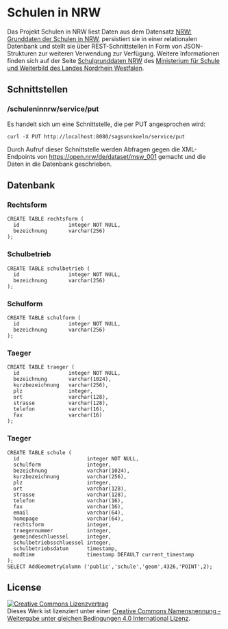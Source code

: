 # Schulen in NRW

Das Projekt Schulen in NRW liest Daten aus dem Datensatz [NRW: Grunddaten der Schulen in NRW](https://open.nrw/de/dataset/msw_001), persistiert sie in einer relationalen Datenbank und stellt sie über REST-Schnittstellen in Form von JSON-Strukturen zur weiteren Verwendung zur Verfügung. Weitere Informationen finden sich auf der Seite [Schulgrunddaten NRW](https://www.schulministerium.nrw.de/docs/bp/Ministerium/Open_MSW/Open_Data/index.html) des [Ministerium für Schule und Weiterbild des Landes Nordrhein Westfalen](https://www.schulministerium.nrw.de).

## Schnittstellen

### /schuleninnrw/service/put

Es handelt sich um eine Schnittstelle, die per PUT angesprochen wird:

    curl -X PUT http://localhost:8080/sagsunskoeln/service/put 

Durch Aufruf dieser Schnittstelle werden Abfragen gegen die XML-Endpoints von https://open.nrw/de/dataset/msw_001 gemacht und die Daten in die Datenbank geschrieben.

## Datenbank

### Rechtsform
```
CREATE TABLE rechtsform (
  id                integer NOT NULL,
  bezeichnung       varchar(256)
);
```
### Schulbetrieb
```
CREATE TABLE schulbetrieb (
  id                integer NOT NULL,
  bezeichnung       varchar(256)
);
```
### Schulform
```
CREATE TABLE schulform (
  id                integer NOT NULL,
  bezeichnung       varchar(256)
);
```
### Taeger
```
CREATE TABLE traeger (
  id                integer NOT NULL,
  bezeichnung       varchar(1024),
  kurzbezeichnung   varchar(256),
  plz               integer,
  ort               varchar(128),
  strasse           varchar(128),
  telefon           varchar(16),
  fax               varchar(16)
);
```
### Taeger
```
CREATE TABLE schule (
  id                      integer NOT NULL,
  schulform               integer,
  bezeichnung             varchar(1024),
  kurzbezeichnung         varchar(256),
  plz                     integer,
  ort                     varchar(128),
  strasse                 varchar(128),
  telefon                 varchar(16),
  fax                     varchar(16),
  email                   varchar(64),
  homepage                varchar(64),
  rechtsform              integer,
  traegernummer           integer,
  gemeindeschluessel      integer,
  schulbetriebsschluessel integer,
  schulbetriebsdatum      timestamp,
  modtime                 timestamp DEFAULT current_timestamp
);
SELECT AddGeometryColumn ('public','schule','geom',4326,'POINT',2);
```
## License

<a rel="license" href="http://creativecommons.org/licenses/by-sa/4.0/"><img alt="Creative Commons Lizenzvertrag" style="border-width:0" src="https://i.creativecommons.org/l/by-sa/4.0/88x31.png" /></a><br />Dieses Werk ist lizenziert unter einer <a rel="license" href="http://creativecommons.org/licenses/by-sa/4.0/">Creative Commons Namensnennung - Weitergabe unter gleichen Bedingungen 4.0 International Lizenz</a>.
